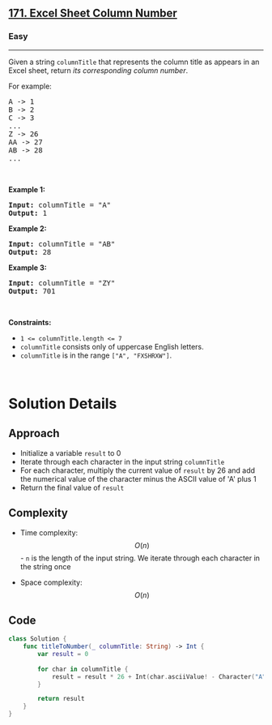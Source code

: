 <h2><a href="https://leetcode.com/problems/excel-sheet-column-number/">171. Excel Sheet Column Number</a></h2><h3>Easy</h3><hr><div><p>Given a string <code>columnTitle</code> that represents the column title as appears in an Excel sheet, return <em>its corresponding column number</em>.</p>

<p>For example:</p>

<pre>A -&gt; 1
B -&gt; 2
C -&gt; 3
...
Z -&gt; 26
AA -&gt; 27
AB -&gt; 28 
...
</pre>

<p>&nbsp;</p>
<p><strong class="example">Example 1:</strong></p>

<pre><strong>Input:</strong> columnTitle = "A"
<strong>Output:</strong> 1
</pre>

<p><strong class="example">Example 2:</strong></p>

<pre><strong>Input:</strong> columnTitle = "AB"
<strong>Output:</strong> 28
</pre>

<p><strong class="example">Example 3:</strong></p>

<pre><strong>Input:</strong> columnTitle = "ZY"
<strong>Output:</strong> 701
</pre>

<p>&nbsp;</p>
<p><strong>Constraints:</strong></p>

<ul>
	<li><code>1 &lt;= columnTitle.length &lt;= 7</code></li>
	<li><code>columnTitle</code> consists only of uppercase English letters.</li>
	<li><code>columnTitle</code> is in the range <code>["A", "FXSHRXW"]</code>.</li>
</ul>
</div>
</br>

# Solution Details

## Approach
- Initialize a variable `result` to 0
- Iterate through each character in the input string `columnTitle`
- For each character, multiply the current value of `result` by 26 and add the numerical value of the character minus the ASCII value of 'A' plus 1
- Return the final value of `result`

## Complexity
- Time complexity:
$$O(n)$$ - `n` is the length of the input string. We iterate through each character in the string once

- Space complexity:
$$O(n)$$

## Code
```swift
class Solution {
    func titleToNumber(_ columnTitle: String) -> Int {
        var result = 0
    
        for char in columnTitle {
            result = result * 26 + Int(char.asciiValue! - Character("A").asciiValue!) + 1
        }

        return result
    }
}
```
